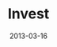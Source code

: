 ---
layout: message
category: message
series: "ROI"
title: "Invest"
date: 2013-03-16
audio-description: "Chuck Mingo talks about investing."
audio: "http://www.crossroads.net/players/media/hq/roi_02.mp3"
audio-title: "Invest"
audio-duration: "44:20"
program-description: "Program - Wk2 ROI"
program: "http://www.crossroads.net/players/media/hq/03_16-17_13Program_LO.pdf"
program-title: "Invest"
video-description: "Chuck Mingo talks about investing."
video-title: "Invest"
video: "https://s3.amazonaws.com/crossroadsvideomessages/roi_02.mp4"
video-poster: "https://www.crossroads.net/uploadedfiles/roi_02_still.jpg"
---